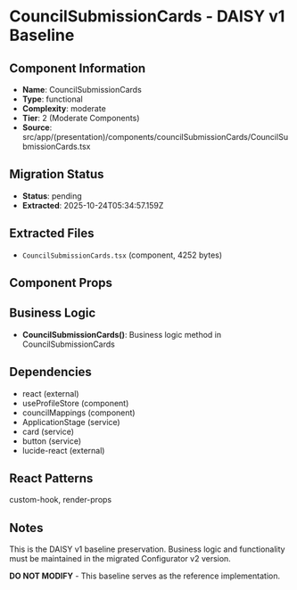 # CouncilSubmissionCards - DAISY v1 Baseline

## Component Information

- **Name**: CouncilSubmissionCards
- **Type**: functional
- **Complexity**: moderate
- **Tier**: 2 (Moderate Components)
- **Source**: src/app/(presentation)/components/councilSubmissionCards/CouncilSubmissionCards.tsx

## Migration Status

- **Status**: pending
- **Extracted**: 2025-10-24T05:34:57.159Z

## Extracted Files

- `CouncilSubmissionCards.tsx` (component, 4252 bytes)

## Component Props



## Business Logic

- **CouncilSubmissionCards()**: Business logic method in CouncilSubmissionCards

## Dependencies

- react (external)
- useProfileStore (component)
- councilMappings (component)
- ApplicationStage (service)
- card (service)
- button (service)
- lucide-react (external)

## React Patterns

custom-hook, render-props

## Notes

This is the DAISY v1 baseline preservation. Business logic and functionality
must be maintained in the migrated Configurator v2 version.

**DO NOT MODIFY** - This baseline serves as the reference implementation.
